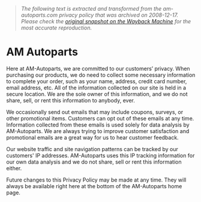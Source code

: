 > *The following text is extracted and transformed from the am-autoparts.com privacy policy that was archived on 2008-12-17. Please check the [original snapshot on the Wayback Machine](https://web.archive.org/web/20081217015257id_/http%3A//www.am-autoparts.com/privacy-statement.php) for the most accurate reproduction.*

# AM Autoparts

Here at AM-Autoparts, we are committed to our customers’ privacy. When purchasing our products, we do need to collect some necessary information to complete your order, such as your name, address, credit card number, email address, etc. All of the information collected on our site is held in a secure location. We are the sole owner of this information, and we do not share, sell, or rent this information to anybody, ever. 

We occasionally send out emails that may include coupons, surveys, or other promotional items. Customers can opt out of these emails at any time. Information collected from these emails is used solely for data analysis by AM-Autoparts. We are always trying to improve customer satisfaction and promotional emails are a great way for us to hear customer feedback. 

Our website traffic and site navigation patterns can be tracked by our customers' IP addresses. AM-Autoparts uses this IP tracking information for our own data analysis and we do not share, sell or rent this information either. 

Future changes to this Privacy Policy may be made at any time. They will always be available right here at the bottom of the AM-Autoparts home page. 
